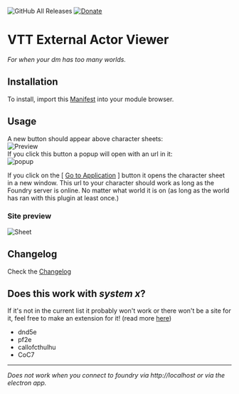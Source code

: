 ![GitHub All Releases](https://img.shields.io/github/downloads/ardittristan/VTTExternalActorViewer/total)
[![Donate](https://img.shields.io/badge/Donate-PayPal-Green.svg)](https://www.paypal.com/cgi-bin/webscr?cmd=_s-xclick&hosted_button_id=TF3LJHWV9U7HN)

# VTT External Actor Viewer

_For when your dm has too many worlds._

## Installation

To install, import this [Manifest](https://raw.githubusercontent.com/ardittristan/VTTExternalActorViewer/master/module.json) into your module browser.

## Usage

A new button should appear above character sheets:  
![Preview](https://i.imgur.com/qBBQz2Ct.png)  
If you click this button a popup will open with an url in it:  
![popup](https://i.imgur.com/xCLdF98.png)

If you click on the \[ [Go to Application](https://ardittristan.github.io/VTTExternalActorSite/) \] button it opens the character sheet in a new window. This url to your character should work as long as the Foundry server is online. No matter what world it is on (as long as the world has ran with this plugin at least once.)

### Site preview

![Sheet](https://i.imgur.com/enfttfJm.png)

## Changelog

Check the [Changelog](https://github.com/ardittristan/VTTExternalActorViewer/blob/master/CHANGELOG.md)

## Does this work with *system x*?

If it's not in the current list it probably won't work or there won't be a site for it, feel free to make an extension for it! (read more [here](https://github.com/ardittristan/VTTExternalActorViewer/blob/master/CONTRIBUTING.md))

* dnd5e
* pf2e
* callofcthulhu
* CoC7

***

_Does not work when you connect to foundry via http://localhost or via the electron app._
